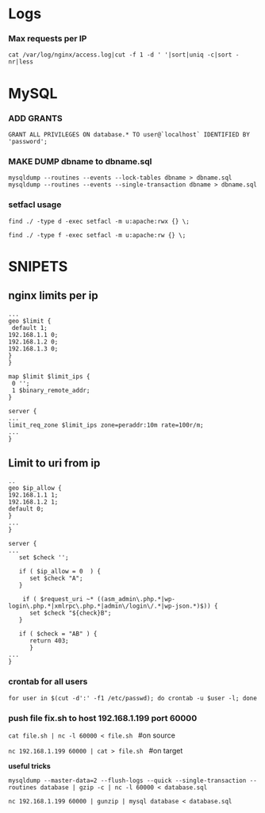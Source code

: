 # Logs
### Max requests per IP
```cat /var/log/nginx/access.log|cut -f 1 -d ' '|sort|uniq -c|sort -nr|less ```

# MySQL
### ADD GRANTS
```GRANT ALL PRIVILEGES ON database.* TO user@`localhost` IDENTIFIED BY 'password';```
### MAKE DUMP dbname to dbname.sql
```mysqldump --routines --events --lock-tables dbname > dbname.sql```
```mysqldump --routines --events --single-transaction dbname > dbname.sql```

### setfacl usage

```find ./ -type d -exec setfacl -m u:apache:rwx {} \;```

```find ./ -type f -exec setfacl -m u:apache:rw {} \;```

# SNIPETS
## nginx limits per ip
```nginx http {
...
geo $limit {
 default 1;
192.168.1.1 0;
192.168.1.2 0;
192.168.1.3 0;
}
}

map $limit $limit_ips {
 0 '';
 1 $binary_remote_addr;
}

server {
...
limit_req_zone $limit_ips zone=peraddr:10m rate=100r/m;
...
}
```
## Limit to uri from ip

```nginx http {
..
geo $ip_allow {
192.168.1.1 1;
192.168.1.2 1;
default 0;
}
...
}

server {
...
   set $check '';
  
   if ( $ip_allow = 0  ) {
      set $check "A";
   }

    if ( $request_uri ~* ((asm_admin\.php.*|wp-login\.php.*|xmlrpc\.php.*|admin\/login\/.*|wp-json.*)$)) {
      set $check "${check}B";
   }

   if ( $check = "AB" ) {
      return 403;
      }
...
}
```

### crontab for all users
```for user in $(cut -d':' -f1 /etc/passwd); do crontab -u $user -l; done```
### push file fix.sh to host 192.168.1.199 port 60000
```cat file.sh | nc -l 60000 < file.sh ``` #on source

```nc 192.168.1.199 60000 | cat > file.sh ``` #on target

__useful tricks__

```mysqldump --master-data=2 --flush-logs --quick --single-transaction --routines database | gzip -c | nc -l 60000 < database.sql```

```nc 192.168.1.199 60000 | gunzip | mysql database < database.sql```

